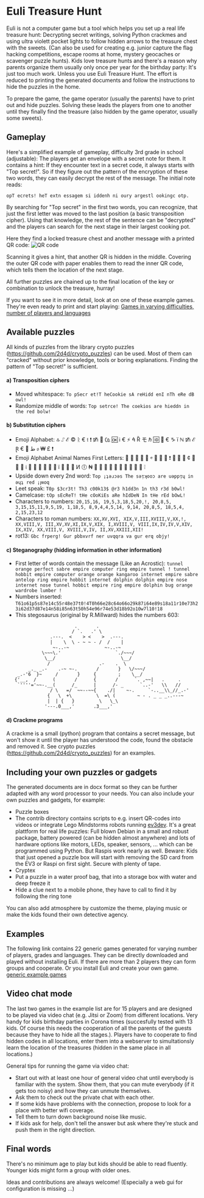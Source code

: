 # Euli Treasure Hunt

Euli is not a computer game but a tool which helps you set up a real life treasure hunt: Decrypting secret writings, solving Python crackmes and using ultra violett pocket lights to follow hidden arrows to the treasure chest with the sweets. (Can also be used for creating e.g. junior capture the flag hacking competitions, escape rooms at home, mystery geocaches or scavenger puzzle hunts). Kids love treasure hunts and there's a reason why parents organize them usually only once per year for the birthday party: It's just too much work. Unless you use Euli Treasure Hunt. The effort is reduced to printing the generated documents and follow the instructions to hide the puzzles in the home.

To prepare the game, the game operator (usually the parents) have to print out and hide puzzles. Solving these leads the players from one to another until they finally find the treasure (also hidden by the game operator, usually some sweets).

## Gameplay

Here's a simplified example of gameplay, difficulty 3rd grade in school (adjustable):
The players get an envelope with a secret note for them. It contains a hint: If they encounter text in a secret code, it always starts with "Top secret!". So if they figure out the pattern of the encryption of these two words, they can easily decrypt the rest of the message. The initial note reads:

```opT ecrets! heT extn essagem si iddenh ni oury argestl ookingc otp.```

By searching for "Top secret" in the first two words, you can recognize, that just the first letter was moved to the last position (a basic transposition cipher). Using that knowledge, the rest of the sentence can be "decrypted" and the players can search for the next stage in their largest cooking pot.

Here they find a locked treasure chest and another message with a printed QR code:
![QR code](readme_example_qr.png "QR code")

Scanning it gives a hint, that another QR is hidden in the middle. Covering the outer QR code with paper enables them to read the inner QR code, which tells them the location of the next stage.

All further puzzles are chained up to the final location of the key or combination to unlock the treasure, hurray! 

If you want to see it in more detail, look at on one of these example games. They're even ready to print and start playing: [Games in varying difficulties, number of players and languages](examples_list.md)

## Available puzzles

All kinds of puzzles from the library crypto puzzles (<https://github.com/2d4d/crypto_puzzles>) can be used. Most of them can "cracked" without prior knowledge, tools or boring explanations. Finding the pattern of "Top secret!" is sufficient.

#### a) Transposition ciphers

* Moved whitespace: ```To pSecr et!T heCookie sA reHidd enI nTh eRe dB owl!```
* Randomize middle of words: ```Top setrce! The coekios are hieddn in the red bolw!```

#### b) Substitution ciphers

* Emoji Alphabet: 🔝     ⑀ ℰ ©️ ᚱ € 𝔱 ❗️     ᵺ 📧     ㏇ 🆗 ℹ️ € ⚡     ꬃ Ȑ モ     ℏ 🆔 🌛 € ♑     ï ℕ     ᵺ ℰ     Ɽ € 🌛     ﻁ 𝔬 ₩ £ ❗️
* Emoji Alphabet Animal Names First Letters: 🐅 🐙 🦜      🦂 🐘 𝄴 🐀 🐘 🐅 ❗️     🐅 🐹 🐘     ¢ 🐙 🐙 🐨 𝔦 🐘 🐍     🐜 🐀 🐘     🐹 ï 🐉 🐉 🐘 И     🕕 ₦     🦖 🐹 🐘     🐀 🐘 🐬     🐻 🐙 🐺 🦁 ❕
* Upside down every 2nd word: ```Top ¡ʇǝɹɔǝs The sǝᴉʞooɔ are uǝppᴉɥ in ǝɥʇ red ¡ꞁʍoq```
* Leet speak: ```T0p $3cr3t! Th3 c00k13$ @r3 h1dd3n 1n th3 r3d b0wl!```
* Camelcase: ```tOp sEcReT! tHe cOoKiEs aRe hIdDeN In tHe rEd bOwL!```
* Characters to numbers: ```20,15,16, 19,5,3,18,5,20,!, 20,8,5, 3,15,15,11,9,5,19, 1,18,5, 8,9,4,4,5,14, 9,14, 20,8,5, 18,5,4, 2,15,23,12```
* Characters to roman numbers: ```XX,XV,XVI, XIX,V,III,XVIII,V,XX,!, XX,VIII,V, III,XV,XV,XI,IX,V,XIX, I,XVIII,V, VIII,IX,IV,IV,V,XIV, IX,XIV, XX,VIII,V, XVIII,V,IV, II,XV,XXIII,XII!```
* rot13: ```Gbc frperg! Gur pbbxvrf ner uvqqra va gur erq objy!```

#### c) Steganography (hidding information in other information)

* First letter of words contain the message (Like an Acrostic): ```tunnel orange perfect sabre empire computer ring empire tunnel ! tunnel hobbit empire computer orange orange kangaroo internet empire sabre antelop ring empire hobbit internet dolphin dolphin empire nose internet nose tunnel hobbit empire ring empire dolphin bug orange wardrobe lumber !```
* Numbers inserted: ```T61o61p5s87e14c55r48e37t0!4T0h66e28c64o66o29k87i64e89s18a11r10e73h23i62d37d87e14n58i85n63t50h54e96r74e53d18b92o10w7l10!18```
* This stegosaurus (original by R.Millward) hides the numbers 603:
```
                         .       .
                        / `.   .' \
                .---.  <    > <    >  .---.
                |    \  \ - ~ ~ - /  /    |
                 ~-..-~             ~-..-~
             \~~~\.'                    `./~~~/
              \__/                        \__/
               /                  .-    .  \
        _._ _.-    .-~ ~-.       /       }   \/~~~/
    _.-'6  }~     /       }     {        ;    \__/
   {'__,  /      (       /      {       /      `. ,~~|   .     .
    `''''='~~-.__(      /_      |      /- _      `..-'   \\   //
                / \   =/  ~~--~~{    ./|    ~-.     `-..__\\_//_.-'
               {   \  +\         \  =\ (        ~ - . _ _ _..---~
               |  | {   }         \   \_\
              '---.0___,'       .3___,'       
```


#### d) Crackme programs
 
A crackme is a small (python) program that contains a secret message, but won't show it until the player has understood the code, found the obstacle and removed it.  See crypto puzzles (<https://github.com/2d4d/crypto_puzzles>) for an examples.

## Including your own puzzles or gadgets

The generated documents are in docx format so they can be further adapted with any word processor to your needs. You can also include your own puzzles and gadgets, for example:
* Puzzle boxes
* The contrib directory contains scripts to e.g. insert QR-codes into videos or integrate Lego Mindstorms robots running [ev3dev](<https://www.ev3dev.org/>). It's a great plattform for real life puzzles: Full blown Debian in a small and robust package, battery powered (can be hidden almost anywhere) and lots of hardware options like motors, LEDs, speaker, sensors, ... which can be programmed using Python. But Raspis work nearly as well. Beware: Kids that just opened a puzzle box will start with removing the SD card from the EV3 or Raspi on first sight. Secure with plenty of tape.
* Cryptex
* Put a puzzle in a water proof bag, that into a storage box with water and deep freeze it
* Hide a clue next to a mobile phone, they have to call to find it by following the ring tone

You can also add atmosphere by customize the theme, playing music or make the kids found their own detective agency.

## Examples

The following link contains 22 generic games generated for varying number of players, grades and languages. They can be directly downloaded and played without installing Euli. If there are more than 2 players they can form groups and cooperate. Or you install Euli and create your own game.
[generic example games](examples_list.md)

## Video chat mode

The last two games in the example list are for 15 players and are designed to be played via video chat (e.g. Jitsi or Zoom) from different locations. Very handy for kids birthday parties in Corona times (succesfully tested with 13 kids. Of course this needs the cooperation of all the parents of the guests because they have to hide all the stages.). Players have to cooperate to find hidden codes in all locations, enter them into a webserver to simultationsly learn the location of the treasures (hidden in the same place in all locations.)

General tips for running the game via video chat:
* Start out with at least one hour of general video chat until everybody is familiar with the system. Show them, that you can mute everybody (if it gets too noisy) and how they can unmute themselves.
* Ask them to check out the private chat with each other.
* If some kids have problems with the connection, propose to look for a place with better wifi coverage.
* Tell them to turn down background noise like music.
* If kids ask for help, don't tell the answer but ask where they're stuck and push them in the right direction.

## Final words

There's no minimum age to play but kids should be able to read fluently. Younger kids might form a group with older ones.

Ideas and contributions are always welcome! (Especially a web gui for configuration is missing ...)
